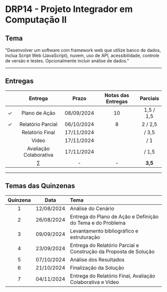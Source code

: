 # DRP14 - Projeto Integrador em Computação II

## Tema
"Desenvolver um software com framework web que utilize banco de dados, inclua Script Web (JavaScript), nuvem, uso de API, acessibilidade, controle de versão e testes. Opcionalmente incluir análise de dados."

---

## Entregas

|     | Entrega | Prazo | Notas das Entregas | Parciais |
|:---:|:---:|:-----:|:---:|:---:|
| &check; | Plano de Ação | 08/09/2024 | 10 | 1,5 / 1,5 |
| &check; | Relatório Parcial | 06/10/2024 | 8 |  2 / 2,5 |
|  | Relatório Final | 17/11/2024 |  |  / 3,5 |
|  | Vídeo | 17/11/2024 |  |  / 1 |
|  | Avaliação Colaborativa | 17/11/2024 |  |   / 1,5 |
|  | $\sum$ | - | - | **3,5** |

---

## Temas das Quinzenas

| Quinzena | Data | Tema |
|:---:|:---:|:---|
| 1 | 12/08/2024 | Análise do Cenário |
| 2 | 26/08/2024 | Entrega do Plano de Ação e Definição do Tema e do Problema |
| 3 | 09/09/2024 | Levantamento bibliográfico e estruturação |
| 4 | 23/09/2024 | Entrega do Relatório Parcial e Construção da Proposta de Solução |
| 5 | 07/10/2024 | Análise dos Resultados |
| 6 | 21/10/2024 | Finalização da Solução |
| 7 | 04/11/2024 | Entrega do Relatório Final, Avaliação Colaborativa e Vídeo |